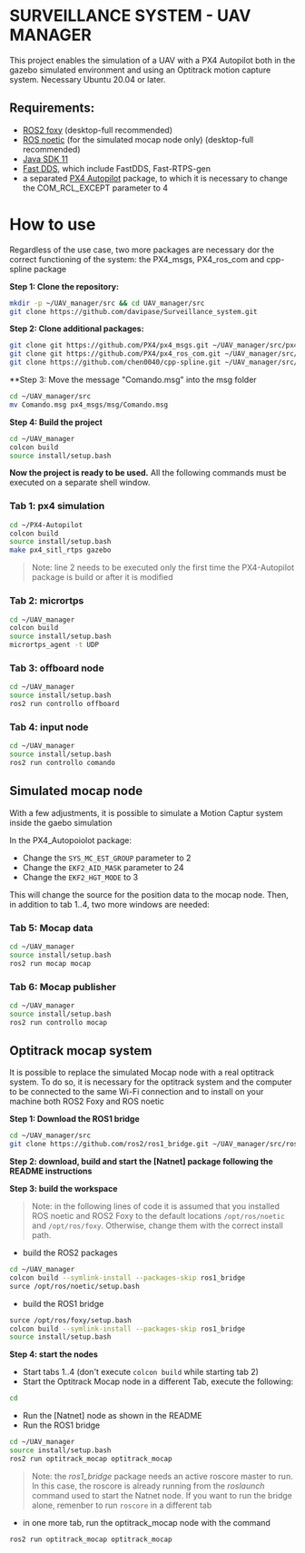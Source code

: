 # SURVEILLANCE SYSTEM - UAV MANAGER

This project enables the simulation of a UAV with a PX4 Autopilot both in the gazebo simulated environment and using an Optitrack motion capture system. Necessary Ubuntu 20.04 or later.


## Requirements:
- [ROS2 foxy] (desktop-full recommended)
- [ROS noetic] (for the simulated mocap node only) (desktop-full recommended)
- [Java SDK 11]
- [Fast DDS], which include FastDDS, Fast-RTPS-gen
- a separated [PX4 Autopilot] package, to which it is necessary to change the COM_RCL_EXCEPT parameter to 4

# How to use
Regardless of the use case, two more packages are necessary dor the correct functioning of the system: the PX4_msgs, PX4_ros_com and cpp-spline package

**Step 1: Clone the repository:**
```sh
mkdir -p ~/UAV_manager/src && cd UAV_manager/src
git clone https://github.com/davipase/Surveillance_system.git
```
**Step 2: Clone additional packages:**
```sh
git clone git https://github.com/PX4/px4_msgs.git ~/UAV_manager/src/px4_msgs
git clone git https://github.com/PX4/px4_ros_com.git ~/UAV_manager/src/px4_ros_com
git clone https://github.com/chen0040/cpp-spline.git ~/UAV_manager/src/cpp-spline
```
**Step 3: Move the message "Comando.msg" into the msg folder
```sh
cd ~/UAV_manager/src
mv Comando.msg px4_msgs/msg/Comando.msg
```
**Step 4: Build the project**
```sh
cd ~/UAV_manager
colcon build
source install/setup.bash
```

**Now the project is ready to be used.**
All the following commands must be executed on a separate shell window.

### Tab 1: px4 simulation
```sh
cd ~/PX4-Autopilot
colcon build
source install/setup.bash
make px4_sitl_rtps gazebo
```
> Note: line 2 needs to be executed only the first time the PX4-Autopilot package is build or after it is modified

### Tab 2: micrortps
```sh
cd ~/UAV_manager
colcon build
source install/setup.bash
micrortps_agent -t UDP
```

### Tab 3: offboard node
```sh
cd ~/UAV_manager
source install/setup.bash
ros2 run controllo offboard
```

### Tab 4: input node
```sh
cd ~/UAV_manager
source install/setup.bash
ros2 run controllo comando
```

## Simulated mocap node
With a few adjustments, it is possible to simulate a Motion Captur system inside the gaebo simulation

In the PX4_Autopoiolot package:
- Change the `SYS_MC_EST_GROUP` parameter to 2
- Change the `EKF2_AID_MASK` parameter to 24
- Change the `EKF2_HGT_MODE` to 3

This will change the source for the position data to the mocap node.
Then, in addition to tab 1..4, two more windows are needed:

### Tab 5: Mocap data
```sh
cd ~/UAV_manager
source install/setup.bash
ros2 run mocap mocap
```

### Tab 6: Mocap publisher
```sh
cd ~/UAV_manager
source install/setup.bash
ros2 run controllo mocap
```

## Optitrack mocap system
It is possible to replace the simulated Mocap node with a real optitrack system. To do so, it is necessary for the optitrack system and the computer to be connected to the same Wi-Fi connection and to install on your machine both ROS2 Foxy and ROS noetic

**Step 1: Download the ROS1 bridge**
```sh
cd ~/UAV_manager/src
git clone https://github.com/ros2/ros1_bridge.git ~/UAV_manager/src/ros1_bridge
```

**Step 2: download, build and start the [Natnet] package following the README instructions**

**Step 3: build the workspace**
> Note: in the following lines of code it is assumed that you installed ROS noetic and ROS2 Foxy to the default locations `/opt/ros/noetic` and `/opt/ros/foxy`. Otherwise, change them with the correct install path.

- build the ROS2 packages
```sh
cd ~/UAV_manager
colcon build --symlink-install --packages-skip ros1_bridge
surce /opt/ros/noetic/setup.bash
```
- build the ROS1 bridge
```sh
surce /opt/ros/foxy/setup.bash
colcon build --symlink-install --packages-skip ros1_bridge
source install/setup.bash
```
**Step 4: start the nodes**
- Start tabs 1..4 (don't execute `colcon build` while starting tab 2)
- Start the Optitrack Mocap node
in a different Tab, execute the following:
```sh
cd 
```
- Run the [Natnet] node as shown in the README
- Run the ROS1 bridge
```sh
cd ~/UAV_manager
source install/setup.bash
ros2 run optitrack_mocap optitrack_mocap
```
> Note: the *ros1_bridge* package needs an active roscore master to run. In this case, the roscore is already running from the *roslaunch* command used to start the Natnet node. If you want to run the bridge alone, remenber to run `roscore` in a different tab

- in one more tab, run the optitrack_mocap node with the command
```sh
ros2 run optitrack_mocap optitrack_mocap
```



   [ROS2 foxy]: <https://docs.px4.io/main/en/ros/ros2_comm.html#install-ros-2>
   [ROS noetic]: <http://wiki.ros.org/noetic/Installation/Ubuntu>
   [Fast DDS]: <https://docs.px4.io/main/en/ros/ros2_comm.html#install-fast-dds>
   [Java SDK 11]: <https://www.oracle.com/java/technologies/downloads/#java11>
   [PX4 Autopilot]: <https://docs.px4.io/main/en/dev_setup/building_px4.html>
